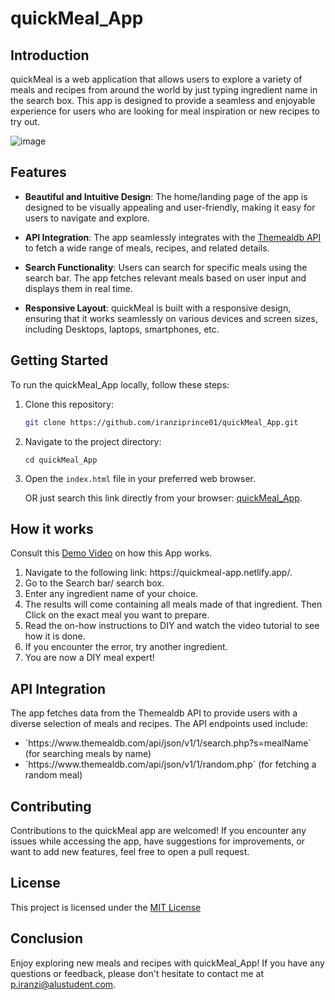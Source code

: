 # quickMeal_App

## Introduction

quickMeal is a web application that allows users to explore a variety of meals and recipes from around the world by just typing ingredient name in the search box. This app is designed to provide a seamless and enjoyable experience for users who are looking for meal inspiration or new recipes to try out.

![image](https://github.com/iranziprince01/quickMeal_App/assets/116654088/9407ff8f-4da8-4580-9ac5-f96554795838)

## Features

- **Beautiful and Intuitive Design**: The home/landing page of the app is designed to be visually appealing and user-friendly, making it easy for users to navigate and explore.

- **API Integration**: The app seamlessly integrates with the [Themealdb API](https://www.themealdb.com/api.php) to fetch a wide range of meals, recipes, and related details.

- **Search Functionality**: Users can search for specific meals using the search bar. The app fetches relevant meals based on user input and displays them in real time.

- **Responsive Layout**: quickMeal is built with a responsive design, ensuring that it works seamlessly on various devices and screen sizes, including Desktops, laptops, smartphones, etc.

## Getting Started

To run the quickMeal_App locally, follow these steps:

1. Clone this repository:

   ```sh
   git clone https://github.com/iranziprince01/quickMeal_App.git
   ```
2. Navigate to the project directory:

   ```ssh
   cd quickMeal_App
   ```
3. Open the `index.html` file in your preferred web browser.
   
   OR just search this link directly from your browser: [quickMeal_App](https://quickmeal-app.netlify.app/).

## How it works

Consult this [Demo Video](https://www.youtube.com/watch?v=_X09ZetpdxU) on how this App works.

<ol>
   <li>Navigate to the following link: https://quickmeal-app.netlify.app/.</li>
   <li>Go to the Search bar/ search box.</li>
   <li>Enter any ingredient name of your choice.</li>
   <li>The results will come containing all meals made of that ingredient. Then Click on the exact meal you want to prepare.</li>
   <li>Read the on-how instructions to DIY and watch the video tutorial to see how it is done.</li>
   <li>If you encounter the error, try another ingredient.</li>
   <li>You are now a DIY meal expert!</li>
</ol>

## API Integration
The app fetches data from the Themealdb API to provide users with a diverse selection of meals and recipes. The API endpoints used include:

<ul>
   <li>`https://www.themealdb.com/api/json/v1/1/search.php?s=mealName` (for searching meals by name)</li>
   <li>`https://www.themealdb.com/api/json/v1/1/random.php` (for fetching a random meal)</li>
</ul>

## Contributing
Contributions to the quickMeal app are welcomed! If you encounter any issues while accessing the app, have suggestions for improvements, or want to add new features, feel free to open a pull request.

## License
This project is licensed under the [MIT License](https://mit-license.org/)

## Conclusion
Enjoy exploring new meals and recipes with quickMeal_App! If you have any questions or feedback, please don't hesitate to contact me at
p.iranzi@alustudent.com.
